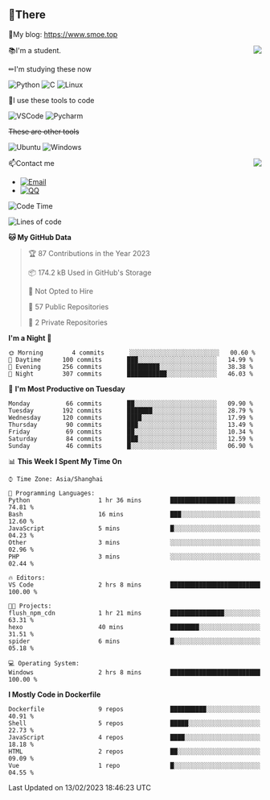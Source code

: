 
## 👏There

📰My blog: https://www.smoe.top

<img align="right" src="https://github-readme-stats.vercel.app/api/top-langs/?username=AkashiCoin"/>


📚I'm a student.

✏I'm studying these now

![Python](https://img.shields.io/badge/-Python-blue?style=flat-square&logo=Python&logoColor=fff)
![C](https://img.shields.io/badge/-C-585858?style=flat-square&logo=C&logoColor=fff)
![Linux](https://img.shields.io/badge/-Linux-black?style=flat-square&logo=Linux&logoColor=fff)

🔨I use these tools to code

![VSCode](https://img.shields.io/badge/-VSCode-blue?style=flat-square&logo=visualstudiocode&logoColor=fff)
![Pycharm](https://img.shields.io/badge/-Pycharm-green?style=flat-square&logo=pycharm&logoColor=fff)

 ~~These are other tools~~

![Ubuntu](https://img.shields.io/badge/-Ubuntu-orange?style=flat-square&logo=Ubuntu&logoColor=fff)
![Windows](https://img.shields.io/badge/-Windows-blue?style=flat-square&logo=Windows&logoColor=fff)

<img align="right" src="https://github-readme-stats.vercel.app/api?username=AkashiCoin" />


📫Contact me

* [![Email](https://img.shields.io/badge/Email-l1040186796@gmail.com-1?style=social&logoColor=fff)](mailto:l1040186796@gmail.com)
* [![QQ](https://img.shields.io/badge/QQ-1040186796-1?style=social&logoColor=fff)](tencent://AddContact/?fromId=45&fromSubId=1&subcmd=all&uin=1040186796&website=www.oicqzone.com)

<!--START_SECTION:waka-->
![Code Time](http://img.shields.io/badge/Code%20Time-561%20hrs%2051%20mins-blue)

![Lines of code](https://img.shields.io/badge/From%20Hello%20World%20I%27ve%20Written-105%20Thousand%20lines%20of%20code-blue)

**🐱 My GitHub Data** 

> 🏆 87 Contributions in the Year 2023
 > 
> 📦 174.2 kB Used in GitHub's Storage 
 > 
> 🚫 Not Opted to Hire
 > 
> 📜 57 Public Repositories 
 > 
> 🔑 2 Private Repositories  
 > 
**I'm a Night 🦉** 

```text
🌞 Morning        4 commits       ░░░░░░░░░░░░░░░░░░░░░░░░░   00.60 % 
🌆 Daytime      100 commits       ███░░░░░░░░░░░░░░░░░░░░░░   14.99 % 
🌃 Evening      256 commits       █████████░░░░░░░░░░░░░░░░   38.38 % 
🌙 Night        307 commits       ███████████░░░░░░░░░░░░░░   46.03 % 

```
📅 **I'm Most Productive on Tuesday** 

```text
Monday          66 commits       ██░░░░░░░░░░░░░░░░░░░░░░░   09.90 % 
Tuesday        192 commits       ███████░░░░░░░░░░░░░░░░░░   28.79 % 
Wednesday      120 commits       ████░░░░░░░░░░░░░░░░░░░░░   17.99 % 
Thursday        90 commits       ███░░░░░░░░░░░░░░░░░░░░░░   13.49 % 
Friday          69 commits       ██░░░░░░░░░░░░░░░░░░░░░░░   10.34 % 
Saturday        84 commits       ███░░░░░░░░░░░░░░░░░░░░░░   12.59 % 
Sunday          46 commits       █░░░░░░░░░░░░░░░░░░░░░░░░   06.90 % 

```


📊 **This Week I Spent My Time On** 

```text
⌚︎ Time Zone: Asia/Shanghai

💬 Programming Languages: 
Python                   1 hr 36 mins        ██████████████████░░░░░░░   74.81 % 
Bash                     16 mins             ███░░░░░░░░░░░░░░░░░░░░░░   12.60 % 
JavaScript               5 mins              █░░░░░░░░░░░░░░░░░░░░░░░░   04.23 % 
Other                    3 mins              ░░░░░░░░░░░░░░░░░░░░░░░░░   02.96 % 
PHP                      3 mins              ░░░░░░░░░░░░░░░░░░░░░░░░░   02.44 % 

🔥 Editors: 
VS Code                  2 hrs 8 mins        █████████████████████████   100.00 % 

🐱‍💻 Projects: 
flush_npm_cdn            1 hr 21 mins        ███████████████░░░░░░░░░░   63.31 % 
hexo                     40 mins             ████████░░░░░░░░░░░░░░░░░   31.51 % 
spider                   6 mins              █░░░░░░░░░░░░░░░░░░░░░░░░   05.18 % 

💻 Operating System: 
Windows                  2 hrs 8 mins        █████████████████████████   100.00 % 

```

**I Mostly Code in Dockerfile** 

```text
Dockerfile               9 repos             ██████████░░░░░░░░░░░░░░░   40.91 % 
Shell                    5 repos             █████░░░░░░░░░░░░░░░░░░░░   22.73 % 
JavaScript               4 repos             ████░░░░░░░░░░░░░░░░░░░░░   18.18 % 
HTML                     2 repos             ██░░░░░░░░░░░░░░░░░░░░░░░   09.09 % 
Vue                      1 repo              █░░░░░░░░░░░░░░░░░░░░░░░░   04.55 % 

```



 Last Updated on 13/02/2023 18:46:23 UTC
<!--END_SECTION:waka-->
